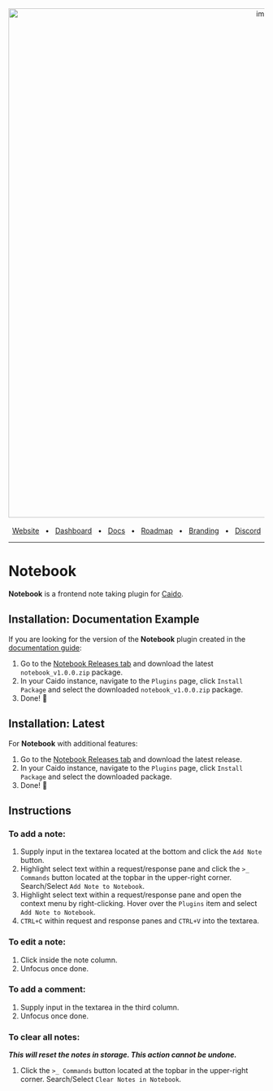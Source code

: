 <div align="center">
  <img width="1000" alt="image" src="https://user-images.githubusercontent.com/6225588/211916659-567751d1-0225-402b-9141-4145c18b0834.png">

  <br />
  <br />
  <a href="https://caido.io/">Website</a>
  <span>&nbsp;&nbsp;•&nbsp;&nbsp;</span>
  <a href="https://dashboard.caido.io/">Dashboard</a>
  <span>&nbsp;&nbsp;•&nbsp;&nbsp;</span>
  <a href="https://docs.caido.io/" target="_blank">Docs</a>
  <span>&nbsp;&nbsp;•&nbsp;&nbsp;</span>
  <a href="https://links.caido.io/roadmap">Roadmap</a>
  <span>&nbsp;&nbsp;•&nbsp;&nbsp;</span>
  <a href="https://github.com/caido/caido/tree/main/brand">Branding</a>
  <span>&nbsp;&nbsp;•&nbsp;&nbsp;</span>
  <a href="https://links.caido.io/www-discord" target="_blank">Discord</a>
  <br />
  <hr />
</div>

# Notebook

**Notebook** is a frontend note taking plugin for [Caido](https://github.com/caido).

## Installation: Documentation Example

If you are looking for the version of the **Notebook** plugin created in the [documentation guide](https://docs.caido.io/guides/plugins/notebook.html):

1. Go to the [Notebook Releases tab](https://github.com/caido-community/notebook/releases) and download the latest `notebook_v1.0.0.zip` package.
2. In your Caido instance, navigate to the `Plugins` page, click `Install Package` and select the downloaded `notebook_v1.0.0.zip` package.
3. Done! 🎉

## Installation: Latest

For **Notebook** with additional features:

1. Go to the [Notebook Releases tab](https://github.com/caido-community/notebook/releases) and download the latest release.
2. In your Caido instance, navigate to the `Plugins` page, click `Install Package` and select the downloaded package.
3. Done! 🎉

## Instructions

### To add a note:
  1. Supply input in the textarea located at the bottom and click the `Add Note` button.
  2. Highlight select text within a request/response pane and click the `>_ Commands` button located at the topbar in the upper-right corner. Search/Select `Add Note to Notebook`.
  3. Highlight select text within a request/response pane and open the context menu by right-clicking. Hover over the `Plugins` item and select `Add Note to Notebook`.
  4. `CTRL+C` within request and response panes and `CTRL+V` into the textarea.

### To edit a note:
  1. Click inside the note column.
  2. Unfocus once done.

### To add a comment:
  1. Supply input in the textarea in the third column.
  2. Unfocus once done.
  
### To clear all notes:
  ***This will reset the notes in storage. This action cannot be undone.***
  1. Click the `>_ Commands` button located at the topbar in the upper-right corner. Search/Select `Clear Notes in Notebook`.
